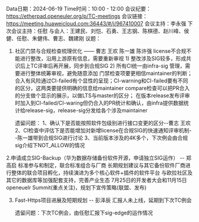 Data日期：2024-06-19
Time时间：10:00 - 12:00
会议纪要：https://etherpad.openeuler.org/p/TC-meetings
会议链接：https://meeting.huaweicloud.com:36443/#/j/967410007
会议主持：李永强
下次会议主持：任慰
与会人：王建民、刘恺、石勇、王志钢、陈棋德、赵川峰、侯健、任慰、朱健伟、曹志、魏建刚
议题：
1. 社区门禁与合规检查梳理优化 —— 曹志 王欢  陈一雄 陈许强
    license不合规不能进行整改，沿用上游原有信息，需要重新审视
        1) 整改涉及SIG较多，形成共识后上TC评审后再开展，同步到合规SIG
       2) 所有CI统一由infra-sig 管理，需要进行整体统筹审视，避免随意添加
    门禁检查项要更相信maintainer的判断；合入有风险通过CI-failed有个显性的呈现；CI-warning和CI-failed要有不同的区分，这两类要提供明确的信息给maintainer
    compare检查可以把PR合入的分支做个显示的展示，以做LTS与master的区分；
    在版本release发布评审时加入到CI-failed/CI-waring但仍合入的PR统计和确认，由infra提供数据统计给release-sig，release-sig分发给各个涉及maintainer
    
    遗留问题：
    1、确认下是否能按照软件包级别进行接口变更的区分--曹志 王欢
    2、CI检查中评估下是否能增加对新增license在合规SIG的快速通知评审机制--陈一雄带到合规SIG进行讨论
    3、当前版本涉及的4K多个，下次例会由合规sig介绍下NOT_ALLOW的情况
    
2.申请成立SIG-Backup（华为数据存储备份软件开源，申请独立SIG运作） -- 郑高启
    标准参与和制定，联合标准组合与厂商
    长期规划建议与其它备份软件厂商进行整体的联合项目孵化，持续演进为多个核心软件+插件的软件平台
    与欧拉社区及其它的数据库等加强配套支持，完善产业生态
    7月25日的开发者大会和11月15日openeuelr Summit(重点关注)，规划下宣传策略(联盟、发布)

3. Fast-Https项目进展及短期规划 -- 彭泽辰
        汇报人未上线，延期到下次TC例会

    遗留问题：下次TC例会，由任慰汇报下sig-edge的运作情况
